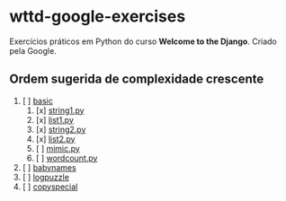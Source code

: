 # wttd-google-exercises

Exercícios práticos em Python do curso **Welcome to the Django**. Criado pela Google.

## Ordem sugerida de complexidade crescente

1. [ ] [basic](/basic/)
    1. [x] [string1.py](/basic/string1.py)
    2. [x] [list1.py](/basic/list1.py)
    3. [x] [string2.py](/basic/string2.py)
    4. [x] [list2.py](/basic/list2.py)
    5. [ ] [mimic.py](/basic/mimic.py)
    6. [ ] [wordcount.py](/basic/workcount.py)
2. [ ] [babynames](/babynames/)
3. [ ] [logpuzzle](/logpuzzle/)
4. [ ] [copyspecial](/copyspecial/)
